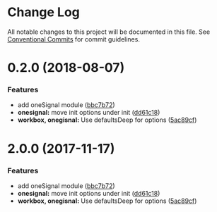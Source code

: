 # Change Log

All notable changes to this project will be documented in this file.
See [Conventional Commits](https://conventionalcommits.org) for commit guidelines.

<a name="0.2.0"></a>
# 0.2.0 (2018-08-07)


### Features

* add oneSignal module ([bbc7b72](https://github.com/XanderLuciano/pwa-module/commit/bbc7b72))
* **onesignal:** move init options under init ([dd61c18](https://github.com/XanderLuciano/pwa-module/commit/dd61c18))
* **workbox, onegisnal:** Use defaultsDeep for options ([5ac89cf](https://github.com/XanderLuciano/pwa-module/commit/5ac89cf))





<a name="2.0.0"></a>
# 2.0.0 (2017-11-17)


### Features

* add oneSignal module ([bbc7b72](https://github.com/nuxt-community/pwa-module/commit/bbc7b72))
* **onesignal:** move init options under init ([dd61c18](https://github.com/nuxt-community/pwa-module/commit/dd61c18))
* **workbox, onegisnal:** Use defaultsDeep for options ([5ac89cf](https://github.com/nuxt-community/pwa-module/commit/5ac89cf))
